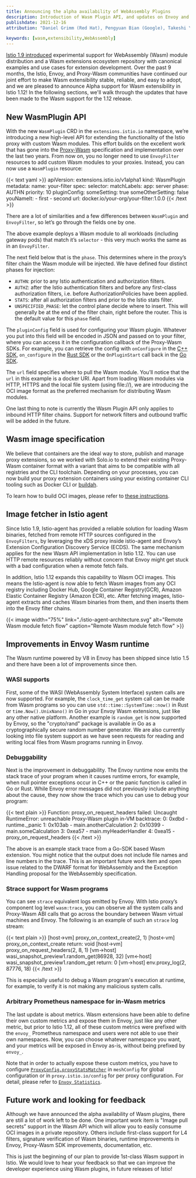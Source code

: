 ```yaml
---
title: Announcing the alpha availability of WebAssembly Plugins
description: Introduction of Wasm Plugin API, and updates on Envoy and Istio's Wasm based plugins.
publishdate: 2021-12-16
attribution: "Daniel Grimm (Red Hat), Pengyuan Bian (Google), Takeshi Yoneda (Tetrate)"

keywords: [wasm,extensibility,WebAssembly]
---
```


[Istio 1.9 introduced](../wasm-progress/) experimental support for WebAssembly (Wasm) module distribution and a Wasm extensions ecosystem repository with canonical examples and use cases for extension development. Over the past 9 months, the Istio, Envoy, and Proxy-Wasm communities have continued our joint effort to make Wasm extensibility stable, reliable, and easy to adopt, and we are pleased to announce Alpha support for Wasm extensibility in Istio 1.12! In the following sections, we'll walk through the updates that have been made to the Wasm support for the 1.12 release.

## New WasmPlugin API

With the new `WasmPlugin` CRD in the `extensions.istio.io` namespace, we’re introducing a new high-level API for extending the functionality of the Istio proxy with custom Wasm modules. This effort builds on the excellent work that has gone into the [Proxy-Wasm](https://github.com/proxy-wasm) specification and implementation over the last two years. From now on, you no longer need to use `EnvoyFilter` resources to add custom Wasm modules to your proxies. Instead, you can now use a `WasmPlugin` resource:

{{< text yaml >}}
apiVersion: extensions.istio.io/v1alpha1
kind: WasmPlugin
metadata:
  name: your-filter
spec:
  selector:
    matchLabels:
      app: server
  phase: AUTHN
  priority: 10
  pluginConfig:
    someSetting: true
    someOtherSetting: false
    youNameIt:
    - first
    - second
  url: docker.io/your-org/your-filter:1.0.0
{{< /text >}}

There are a lot of similarities and a few differences between `WasmPlugin` and `EnvoyFilter`, so let’s go through the fields one by one.

The above example deploys a Wasm module to all workloads (including gateway pods) that match it’s `selector` - this very much works the same as in an `EnvoyFilter`.

The next field below that is the `phase`. This determines where in the proxy’s filter chain the Wasm module will be injected. We have defined four distinct phases for injection:

* `AUTHN`: prior to any Istio authentication and authorization filters.
* `AUTHZ`: after the Istio authentication filters and before any first-class authorization filters, i.e. before AuthorizationPolicies have been applied.
* `STATS`: after all authorization filters and prior to the Istio stats filter.
* `UNSPECIFIED_PHASE`: let the control plane decide where to insert. This will generally be at the end of the filter chain, right before the router. This is the default value for this `phase` field.

The `pluginConfig` field is used for configuring your Wasm plugin. Whatever you put into this field will be encoded in JSON and passed on to your filter, where you can access it in the configuration callback of the Proxy-Wasm SDKs. For example, you can retrieve the config with `onConfigure` in the [C++ SDK](https://github.com/proxy-wasm/proxy-wasm-cpp-sdk/blob/fd0be8405db25de0264bdb78fae3a82668c03782/proxy_wasm_api.h#L329-L331), `on_configure` in the [Rust SDK](https://github.com/proxy-wasm/proxy-wasm-rust-sdk/blob/v0.1.4/src/dispatcher.rs#L255) or the `OnPluginStart` call back in the [Go SDK](https://github.com/tetratelabs/proxy-wasm-go-sdk/blob/v0.15.0/proxywasm/types/context.go#L74).

The `url` field specifies where to pull the Wasm module. You’ll notice that the `url` in this example is a docker URI. Apart from loading Wasm modules via HTTP, HTTPS and the local file system (using file://), we are introducing the OCI image format as the preferred mechanism for distributing Wasm modules.

One last thing to note is currently the Wasm Plugin API only applies to inbound HTTP filter chains.
Support for network filters and outbound traffic will be added in the future.

## Wasm image specification

We believe that containers are the ideal way to store, publish and manage proxy extensions, so we worked with Solo.io to extend their existing Proxy-Wasm container format with a variant that aims to be compatible with all registries and the CLI toolchain. Depending on your processes, you can now build your proxy extension containers using your existing container CLI tooling such as Docker CLI or [buildah](https://buildah.io/).

To learn how to build OCI images, please refer to [these instructions](https://github.com/istio-ecosystem/wasm-extensions/blob/master/doc/how-to-build-oci-images.md).

## Image fetcher in Istio agent

Since Istio 1.9, Istio-agent has provided a reliable solution for loading Wasm binaries, fetched from remote HTTP sources configured in the `EnvoyFilters`, by leveraging the xDS proxy inside istio-agent and Envoy’s Extension Configuration Discovery Service (ECDS). The same mechanism applies for the new Wasm API implementation in Istio 1.12. You can use HTTP remote resources reliably without concern that Envoy might get stuck with a bad configuration when a remote fetch fails.

In addition, Istio 1.12 expands this capability to Wasm OCI images. This means the Istio-agent is now able to fetch Wasm images from any OCI registry including Docker Hub, Google Container Registry(GCR), Amazon Elastic Container Registry (Amazon ECR), etc. After fetching images, Istio-agent extracts and caches Wasm binaries from them, and then inserts them into the Envoy filter chains.

{{< image width="75%"
    link="./istio-agent-architecture.svg"
    alt="Remote Wasm module fetch flow"
    caption="Remote Wasm module fetch flow"
    >}}

## Improvements in Envoy Wasm runtime

The Wasm runtime powered by V8 in Envoy has been shipped since Istio 1.5 and there have been a lot of improvements since then.

### WASI supports

First, some of the WASI (WebAssembly System Interface) system calls are now supported. For example, the `clock_time_get` system call can be made from Wasm programs so you can use `std::time::SystemTime::now()` in Rust or `time.Now().UnixNano()` in Go in your Envoy Wasm extensions, just like any other native platform. Another example is `random_get` is now supported by Envoy, so the "crypto/rand" package is available in Go as a cryptographically secure random number generator. We are also currently looking into file system support as we have seen requests for reading and writing local files from Wasm programs running in Envoy.

### Debuggability

Next is the improvement in debuggability. The Envoy runtime now emits the stack trace of your program when it causes runtime errors, for example, when null pointer exceptions occur in C++ or the panic function is called in Go or Rust. While Envoy error messages did not previously include anything about the cause, they now show the trace which you can use to debug your program:

{{< text plain >}}
Function: proxy_on_request_headers failed: Uncaught RuntimeError: unreachable
Proxy-Wasm plugin in-VM backtrace:
  0:  0xdbd - runtime._panic
  1:  0x103ab - main.anotherCalculation
  2:  0x10399 - main.someCalculation
  3:  0xea57 - main.myHeaderHandler
  4:  0xea15 - proxy_on_request_headers
{{< /text >}}

The above is an example stack trace from a Go-SDK based Wasm extension. You might notice that the output does not include file names and line numbers in the trace. This is an important future work item and open issue related to the DWARF format for WebAssembly and the Exception Handling proposal for the WebAssembly specification.

### Strace support for Wasm programs

You can see `strace` equivalent logs emitted by Envoy. With Istio proxy’s component log level `wasm:trace`, you can observe all the system calls and Proxy-Wasm ABI calls that go across the boundary between Wasm virtual machines and Envoy. The following is an example of such an `strace` log stream:

{{< text plain >}}
[host->vm] proxy_on_context_create(2, 1)
[host<-vm] proxy_on_context_create return: void
[host->vm] proxy_on_request_headers(2, 8, 1)
[vm->host] wasi_snapshot_preview1.random_get(86928, 32)
[vm<-host] wasi_snapshot_preview1.random_get return: 0
[vm->host] env.proxy_log(2, 87776, 18)
{{< /text >}}

This is especially useful to debug a Wasm program's execution at runtime, for example, to verify it is not making any malicious system calls.

### Arbitrary Prometheus namespace for in-Wasm metrics

The last update is about metrics. Wasm extensions have been able to define their own custom metrics and expose them in Envoy, just like any other metric, but prior to Istio 1.12, all of these custom metrics were prefixed with the `envoy_` Prometheus namespace and users were not able to use their own namespaces. Now, you can choose whatever namespace you want, and your metrics will be exposed in Envoy as-is, without being prefixed by `envoy_`.

Note that in order to actually expose these custom metrics, you have to configure [`ProxyConfig.proxyStatsMatcher`](../../../docs/reference/config/istio.mesh.v1alpha1/#ProxyConfig-ProxyStatsMatcher) in `meshConfig` for global configuration or in `proxy.istio.io/config` for per proxy configuration. For detail, please refer to [`Envoy Statistics`](../../../docs/ops/configuration/telemetry/envoy-stats/).

## Future work and looking for feedback

Although we have announced the alpha availability of Wasm plugins, there are still a lot of work left to be done. One important work item is "Image pull secrets” support in the Wasm API which will allow you to easily consume OCI images in a private repository. Others include first-class support for L4 filters, signature verification of Wasm binaries, runtime improvements in Envoy, Proxy-Wasm SDK improvements, documentation, etc.

This is just the beginning of our plan to provide 1st-class Wasm support in Istio. We would love to hear your feedback so that we can improve the developer experience using Wasm plugins, in future releases of Istio!

